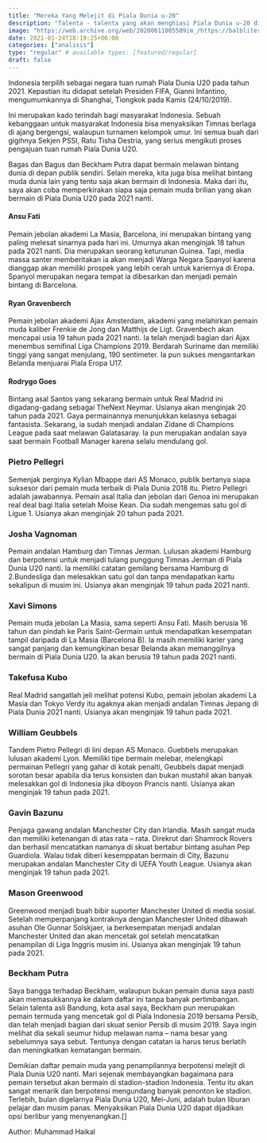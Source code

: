 ```yaml
---
title: "Mereka Yang Melejit di Piala Dunia u-20"
description: "Talenta - talenta yang akan menghiasi Piala Dunia u-20 di Indonesia"
image: "https://web.archive.org/web/20200611005509im_/https://balbliter.id/wp-content/uploads/2019/10/u20.jpg"
date: 2021-01-24T18:19:25+06:00
categories: ["analisis"]
type: "regular" # available types: [featured/regular]
draft: false
---
```

Indonesia terpilih sebagai negara tuan rumah Piala Dunia U20 pada tahun 2021. Kepastian itu didapat setelah Presiden FIFA, Gianni Infantino, mengumumkannya di Shanghai, Tiongkok pada Kamis (24/10/2019).

Ini merupakan kado terindah bagi masyarakat Indonesia. Sebuah kebanggaan untuk masyarakat Indonesia bisa menyaksikan Timnas  berlaga di ajang bergengsi, walaupun turnamen kelompok umur. Ini semua buah dari gigihnya Sekjen PSSI, Ratu Tisha Destria, yang serius mengikuti proses pengajuan tuan rumah Piala Dunia U20.

Bagas dan Bagus dan Beckham Putra dapat bermain melawan bintang dunia di depan publik sendiri. Selain mereka, kita juga bisa melihat bintang muda dunia lain yang tentu saja akan bermain di Indonesia. Maka dari itu, saya akan coba memperkirakan siapa saja pemain muda brilian yang akan bermain di Piala Dunia U20 pada 2021 nanti.

#### Ansu Fati
Pemain jebolan akademi La  Masia, Barcelona, ini merupakan bintang yang paling melesat sinarnya pada hari ini. Umurnya akan menginjak 18 tahun pada 2021 nanti. Dia merupakan seorang keturunan Guinea. Tapi, media massa santer memberitakan ia akan menjadi Warga Negara Spanyol karena dianggap akan memiliki prospek yang lebih cerah untuk kariernya di Eropa. Spanyol merupakan negara tempat ia dibesarkan dan menjadi pemain bintang di Barcelona.

#### Ryan Gravenberch
Pemain jebolan akademi Ajax Amsterdam, akademi yang melahirkan pemain muda kaliber Frenkie de Jong dan Matthijs de Ligt. Gravenbech akan mencapai usia 19 tahun pada 2021 nanti. Ia telah menjadi bagian dari Ajax menembus semifinal Liga Champions 2019. Berdarah Suriname dan memiliki tinggi yang sangat menjulang, 190 sentimeter. Ia pun sukses mengantarkan Belanda menjuarai Piala Eropa U17.

#### Rodrygo Goes
Bintang asal Santos yang sekarang bermain untuk Real Madrid ini digadang-gadang sebagai TheNext Neymar. Usianya akan menginjak 20 tahun pada 2021. Gaya permainannya menunjukkan kelasnya sebagai fantasista. Sekarang, ia sudah menjadi andalan Zidane di Champions League pada saat melawan Galatasaray. Ia pun merupakan andalan saya saat bermain Football Manager karena selalu mendulang gol.

### Pietro Pellegri
Semenjak perginya Kylian Mbappe dari AS Monaco, publik bertanya siapa suksesor dari pemain muda terbaik di Piala Dunia 2018 itu. Pietro Pellegri adalah jawabannya. Pemain asal Italia dan jebolan dari Genoa ini merupakan real deal bagi Italia setelah Moise Kean. Dia sudah mengemas satu gol di Ligue 1. Usianya akan menginjak 20 tahun pada 2021.

### Josha Vagnoman
Pemain andalan Hamburg dan Timnas Jerman. Lulusan akademi Hamburg dan berpotensi untuk menjadi tulang punggung Timnas Jerman di Piala Dunia U20 nanti. Ia memiliki catatan gemilang bersama Hamburg di 2.Bundesliga dan melesakkan satu gol dan tanpa mendapatkan kartu sekalipun di musim ini. Usianya akan menginjak 19 tahun pada 2021 nanti.

### Xavi Simons
Pemain muda jebolan La Masia, sama seperti Ansu Fati. Masih berusia 16 tahun dan pindah ke Paris Saint-Germain untuk mendapatkan kesempatan tampil daripada di La Masia (Barcelona B). Ia masih memiliki karier yang sangat panjang dan kemungkinan besar Belanda akan memanggilnya bermain di Piala Dunia U20. Ia akan berusia 19 tahun pada 2021 nanti.

### Takefusa Kubo
Real Madrid sangatlah jeli melihat potensi Kubo, pemain jebolan akademi La Masia dan Tokyo Verdy itu agaknya akan menjadi andalan Timnas Jepang di Piala Dunia 2021 nanti. Usianya akan menginjak 19 tahun pada 2021.

### William Geubbels
Tandem Pietro Pellegri di lini depan AS Monaco. Guebbels merupakan lulusan akademi Lyon. Memiliki tipe bermain melebar, melengkapi permainan Pellegri yang gahar di kotak penalti, Geubbels dapat menjadi sorotan besar apabila dia terus konsisten dan bukan mustahil akan banyak melesakkan gol di Indonesia jika diboyon Prancis nanti. Usianya akan menginjak 19 tahun pada 2021.
 
### Gavin Bazunu
Penjaga gawang andalan Manchester City dan Irlandia. Masih sangat muda dan memiliki ketenangan di atas rata – rata. Direkrut dari Shamrock Rovers dan berhasil mencatatkan namanya di skuat bertabur bintang asuhan Pep Guardiola. Walau tidak diberi kesemppatan bermain di City, Bazunu merupakan andalan Manchester City di UEFA Youth League. Usianya akan menginjak 19 tahun pada 2021.

### Mason Greenwood
Greenwood menjadi buah bibir suporter Manchester United di media sosial. Setelah memperpanjang kontraknya dengan Manchester United dibawah asuhan Ole Gunnar Solskjaer, ia berkesempatan menjadi andalan Manchester United dan akan mencetak gol setelah mencatatkan penampilan di Liga Inggris musim ini. Usianya akan menginjak 19 tahun pada 2021.

### Beckham Putra
Saya bangga terhadap Beckham, walaupun bukan pemain dunia saya pasti akan memasukkannya ke dalam daftar ini tanpa banyak pertimbangan. Selain talenta asli Bandung, kota asal saya, Beckham pun merupakan pemain termuda yang mencetak gol di Piala Indonesia 2019 bersama Persib, dan telah menjadi bagian dari skuat senior Persib di musim 2019. Saya ingin melihat dia sekali seumur hidup melawan nama – nama besar yang sebelumnya saya sebut. Tentunya dengan catatan ia harus terus berlatih dan meningkatkan kematangan bermain.

Demikian daftar pemain muda yang penampilannya berpotensi melejit di Piala Dunia U20 nanti. Mari sejenak membayangkan bagaimana para pemain tersebut akan bermain di stadion-stadion Indonesia. Tentu itu akan sangat menarik dan berpotensi mengundang banyak penonton ke stadion. Terlebih, bulan digelarnya Piala Dunia U20, Mei-Juni, adalah bulan liburan pelajar dan musim panas. Menyaksikan Piala Dunia U20 dapat dijadikan opsi berlibur yang menyenangkan.[]


Author: Muhammad Haikal